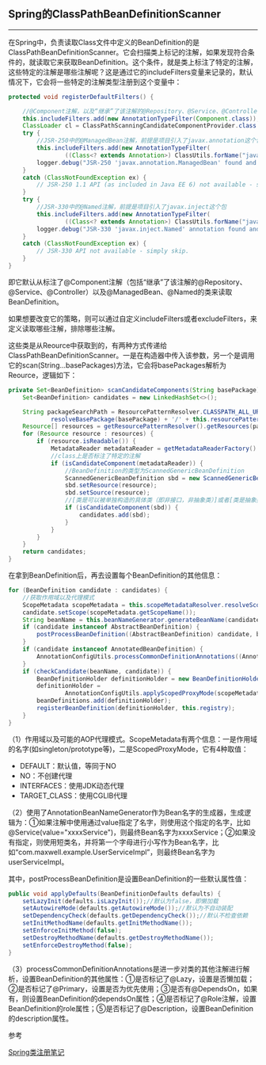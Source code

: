 ## Spring的**ClassPathBeanDefinitionScanner**

---

在Spring中，负责读取Class文件中定义的BeanDefinition的是ClassPathBeanDefinitionScanner。它会扫描类上标记的注解，如果发现符合条件的，就读取它来获取BeanDefinition。这个条件，就是类上标注了特定的注解，这些特定的注解是哪些注解呢？这是通过它的includeFilters变量来记录的，默认情况下，它会将一些特定的注解类型注册到这个变量中：

```java
protected void registerDefaultFilters() {

    //@Component注解，以及“继承”了该注解的@Repository、@Service、@Controller
    this.includeFilters.add(new AnnotationTypeFilter(Component.class));
    ClassLoader cl = ClassPathScanningCandidateComponentProvider.class.getClassLoader();
    try {
        //JSR-250中的@ManagedBean注解，前提是项目引入了javax.annotation这个包
        this.includeFilters.add(new AnnotationTypeFilter(
                ((Class<? extends Annotation>) ClassUtils.forName("javax.annotation.ManagedBean", cl)), false));
        logger.debug("JSR-250 'javax.annotation.ManagedBean' found and supported for component scanning");
    }
    catch (ClassNotFoundException ex) {
        // JSR-250 1.1 API (as included in Java EE 6) not available - simply skip.
    }
    try {
        //JSR-330中的@Named注解，前提是项目引入了javax.inject这个包
        this.includeFilters.add(new AnnotationTypeFilter(
                ((Class<? extends Annotation>) ClassUtils.forName("javax.inject.Named", cl)), false));
        logger.debug("JSR-330 'javax.inject.Named' annotation found and supported for component scanning");
    }
    catch (ClassNotFoundException ex) {
        // JSR-330 API not available - simply skip.
    }
}
```

即它默认从标注了@Component注解（包括“继承”了该注解的@Repository、@Service、@Controller）以及@ManagedBean、@Named的类来读取BeanDefinition。

如果想要改变它的策略，则可以通过自定义includeFilters或者excludeFilters，来定义读取哪些注解，排除哪些注解。

这些类是从Reource中获取到的，有两种方式传递给ClassPathBeanDefinitionScanner。一是在构造器中传入该参数，另一个是调用它的scan\(String...basePackages\)方法，它会将basePackages解析为Reource，逻辑如下：

```java
private Set<BeanDefinition> scanCandidateComponents(String basePackage) {
    Set<BeanDefinition> candidates = new LinkedHashSet<>();

    String packageSearchPath = ResourcePatternResolver.CLASSPATH_ALL_URL_PREFIX +
            resolveBasePackage(basePackage) + '/' + this.resourcePattern;
    Resource[] resources = getResourcePatternResolver().getResources(packageSearchPath);
    for (Resource resource : resources) {
        if (resource.isReadable()) {
            MetadataReader metadataReader = getMetadataReaderFactory().getMetadataReader(resource);
            //class上是否标注了特定的注解
            if (isCandidateComponent(metadataReader)) {
                //BeanDefinition的类型为ScannedGenericBeanDefinition
                ScannedGenericBeanDefinition sbd = new ScannedGenericBeanDefinition(metadataReader);
                sbd.setResource(resource);
                sbd.setSource(resource);
                //[类是可以被单独构造的具体类（即非接口，非抽象类）]或者[类是抽象类，但是含有标注了Lookup的方法]
                if (isCandidateComponent(sbd)) {
                    candidates.add(sbd);
                }    
            }
        }
    }
    return candidates;
}
```

在拿到BeanDefinition后，再去设置每个BeanDefinition的其他信息：

```java
for (BeanDefinition candidate : candidates) {
    //获取作用域以及代理模式
    ScopeMetadata scopeMetadata = this.scopeMetadataResolver.resolveScopeMetadata(candidate);
    candidate.setScope(scopeMetadata.getScopeName());
    String beanName = this.beanNameGenerator.generateBeanName(candidate, this.registry);
    if (candidate instanceof AbstractBeanDefinition) {
        postProcessBeanDefinition((AbstractBeanDefinition) candidate, beanName);
    }
    if (candidate instanceof AnnotatedBeanDefinition) {
        AnnotationConfigUtils.processCommonDefinitionAnnotations((AnnotatedBeanDefinition) candidate);
    }
    if (checkCandidate(beanName, candidate)) {
        BeanDefinitionHolder definitionHolder = new BeanDefinitionHolder(candidate, beanName);
        definitionHolder =
                AnnotationConfigUtils.applyScopedProxyMode(scopeMetadata, definitionHolder, this.registry);
        beanDefinitions.add(definitionHolder);
        registerBeanDefinition(definitionHolder, this.registry);
    }
}
```

（1）作用域以及可能的AOP代理模式。ScopeMetadata有两个信息：一是作用域的名字\(如singleton/prototype等\)，二是ScopedProxyMode，它有4种取值：

* DEFAULT：默认值，等同于NO
* NO：不创建代理
* INTERFACES：使用JDK动态代理
* TARGET\_CLASS：使用CGLIB代理

（2）使用了AnnotationBeanNameGenerator作为Bean名字的生成器，生成逻辑为：①如果注解中使用通过value指定了名字，则使用这个指定的名字，比如@Service\(value="xxxxService"\)，则最终Bean名字为xxxxService；②如果没有指定，则使用短类名，并将第一个字母进行小写作为Bean名字，比如“com.maxwell.example.UserServiceImpl”，则最终Bean名字为userServiceImpl。

其中，postProcessBeanDefinition是设置BeanDefinition的一些默认属性值：

```java
public void applyDefaults(BeanDefinitionDefaults defaults) {
    setLazyInit(defaults.isLazyInit());//默认为false，即懒加载
    setAutowireMode(defaults.getAutowireMode());//默认为不自动装配
    setDependencyCheck(defaults.getDependencyCheck());//默认不检查依赖
    setInitMethodName(defaults.getInitMethodName());
    setEnforceInitMethod(false);
    setDestroyMethodName(defaults.getDestroyMethodName());
    setEnforceDestroyMethod(false);
}
```

（3）processCommonDefinitionAnnotations是进一步对类的其他注解进行解析，设置BeanDefinition的其他属性：①是否标记了@Lazy，设置是否懒加载；②是否标记了@Primary，设置是否为优先使用；③是否有@DependsOn，如果有，则设置BeanDefinition的dependsOn属性；④是否标记了@Role注解，设置BeanDefinition的role属性；⑤是否标记了@Description，设置BeanDefinition的description属性。









参考

[Spring类注册笔记            
](https://fangjian0423.github.io/2017/06/15/spring-bean-register-note/)

